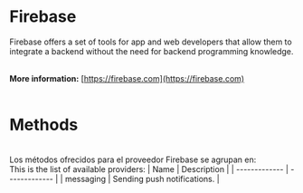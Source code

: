 # Firebase
Firebase offers a set of tools for app and web developers that allow them to integrate a backend without the need for backend programming knowledge.
<br>
<br>

**More information:**
[https://firebase.com](https://firebase.com)
<br>
<br>
  

# Methods
<br>
Los métodos ofrecidos para el proveedor Firebase se agrupan en:
  
<br>
This is the list of available providers:
| Name | Description |
| ------------- | ------------- |
| messaging | Sending push notifications. |
